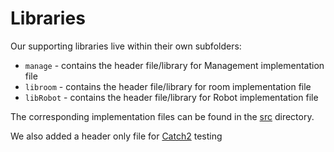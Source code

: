 # Libraries

Our supporting libraries live within their own subfolders:
- `manage` - contains the header file/library for Management implementation file
- `libroom` - contains the header file/library for room implementation file
- `libRobot` - contains the header file/library for Robot implementation file

The corresponding implementation files can be found in the [src](src\SRC.md) directory.

We also added a header only file for [Catch2](https://github.com/catchorg/Catch2/blob/devel/docs/tutorial.md#top) testing